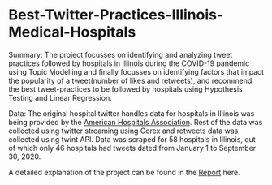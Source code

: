 # Best-Twitter-Practices-Illinois-Medical-Hospitals
Summary: The project focusses on identifying and analyzing tweet practices followed by hospitals in Illinois during the COVID-19 pandemic using Topic Modelling and finally focusses on identifying factors that impact the popularity of a tweet(number of likes and retweets), and recommend the best tweet-practices to be followed by hospitals using Hypothesis Testing and Linear Regression.

Data: The original hospital twitter handles data for hospitals in Illinois was being provided by the [American Hospitals Association](https://www.aha.org/). Rest of the data was collected using twitter streaming using Corex and retweets data was collected using twint API. Data was scraped for 58 hospitals in Illinois, out of which only 46 hospitals had tweets dated from January 1 to September 30, 2020. 

A detailed explanation of the project can be found in the [Report](https://github.com/krishangi-deka/Best-Twitter-Practices-Illinois-Medical-Hospitals/blob/main/Report%20-%20Illinois%20Medical%20Hospitals.pdf) here.
